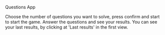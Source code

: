 Questions App

Choose the number of questions you want to solve, press confirm and start to start the game. Answer the questions and see your results. You can see your last results, by clicking at 'Last results' in the first view.